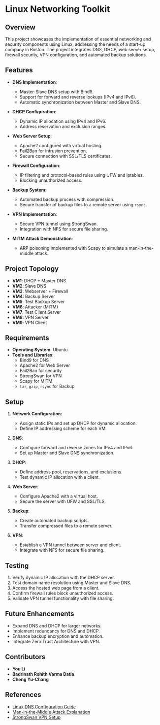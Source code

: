 # Linux Networking Toolkit

## Overview
This project showcases the implementation of essential networking and security components using Linux, addressing the needs of a start-up company in Boston. The project integrates DNS, DHCP, web server setup, firewall security, VPN configuration, and automated backup solutions.

## Features
- **DNS Implementation**:
  - Master-Slave DNS setup with Bind9.
  - Support for forward and reverse lookups (IPv4 and IPv6).
  - Automatic synchronization between Master and Slave DNS.

- **DHCP Configuration**:
  - Dynamic IP allocation using IPv4 and IPv6.
  - Address reservation and exclusion ranges.

- **Web Server Setup**:
  - Apache2 configured with virtual hosting.
  - Fail2Ban for intrusion prevention.
  - Secure connection with SSL/TLS certificates.

- **Firewall Configuration**:
  - IP filtering and protocol-based rules using UFW and iptables.
  - Blocking unauthorized access.

- **Backup System**:
  - Automated backup process with compression.
  - Secure transfer of backup files to a remote server using `rsync`.

- **VPN Implementation**:
  - Secure VPN tunnel using StrongSwan.
  - Integration with NFS for secure file sharing.

- **MITM Attack Demonstration**:
  - ARP poisoning implemented with Scapy to simulate a man-in-the-middle attack.

## Project Topology
- **VM1**: DHCP + Master DNS
- **VM2**: Slave DNS
- **VM3**: Webserver + Firewall
- **VM4**: Backup Server
- **VM5**: Test Backup Server
- **VM6**: Attacker (MITM)
- **VM7**: Test Client Server
- **VM8**: VPN Server
- **VM9**: VPN Client

## Requirements
- **Operating System**: Ubuntu
- **Tools and Libraries**:
  - Bind9 for DNS
  - Apache2 for Web Server
  - Fail2Ban for security
  - StrongSwan for VPN
  - Scapy for MITM
  - `tar`, `gzip`, `rsync` for Backup

## Setup
1. **Network Configuration**:
   - Assign static IPs and set up DHCP for dynamic allocation.
   - Define IP addressing scheme for each VM.

2. **DNS**:
   - Configure forward and reverse zones for IPv4 and IPv6.
   - Set up Master and Slave DNS synchronization.

3. **DHCP**:
   - Define address pool, reservations, and exclusions.
   - Test dynamic IP allocation with a client.

4. **Web Server**:
   - Configure Apache2 with a virtual host.
   - Secure the server with UFW and SSL/TLS.

5. **Backup**:
   - Create automated backup scripts.
   - Transfer compressed files to a remote server.

6. **VPN**:
   - Establish a VPN tunnel between server and client.
   - Integrate with NFS for secure file sharing.

## Testing
1. Verify dynamic IP allocation with the DHCP server.
2. Test domain name resolution using Master and Slave DNS.
3. Access the hosted web page from a client.
4. Confirm firewall rules block unauthorized access.
5. Validate VPN tunnel functionality with file sharing.

## Future Enhancements
- Expand DNS and DHCP for larger networks.
- Implement redundancy for DNS and DHCP.
- Enhance backup encryption and automation.
- Integrate Zero Trust Architecture with VPN.

## Contributors
- **You Li**
- **Badrinath Rohith Varma Datla**
- **Cheng Yu-Chang**

## References
- [Linux DNS Configuration Guide](https://phoenixnap.com/kb/ubuntu-dns-nameservers)
- [Man-in-the-Middle Attack Explanation](https://www.imperva.com/learn/application-security/man-in-the-middle-attack-mitm/)
- [StrongSwan VPN Setup](https://strongswan.org/)
